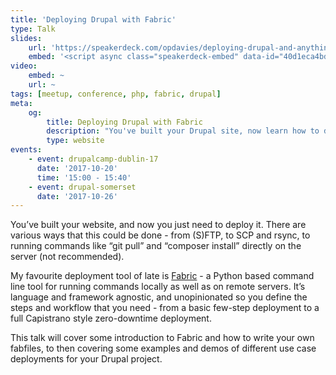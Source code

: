 ```yaml
---
title: 'Deploying Drupal with Fabric'
type: Talk
slides:
    url: 'https://speakerdeck.com/opdavies/deploying-drupal-and-anything-else-with-fabric'
    embed: '<script async class="speakerdeck-embed" data-id="40d1eca4bd484afc86295924fff5dd41" data-ratio="1.77777777777778" src="//speakerdeck.com/assets/embed.js"></script>'
video:
    embed: ~
    url: ~
tags: [meetup, conference, php, fabric, drupal]
meta:
    og:
        title: Deploying Drupal with Fabric
        description: "You've built your Drupal site, now learn how to deploy it with Fabric."
        type: website
events:
    - event: drupalcamp-dublin-17
      date: '2017-10-20'
      time: '15:00 - 15:40'
    - event: drupal-somerset
      date: '2017-10-26'
---
```

You’ve built your website, and now you just need to deploy it. There are various ways that this could be done - from (S)FTP, to SCP and rsync, to running commands like “git pull” and “composer install” directly on the server (not recommended).

My favourite deployment tool of late is [Fabric][1] - a Python based command line tool for running commands locally as well as on remote servers. It’s language and framework agnostic, and unopinionated so you define the steps and workflow that you need - from a basic few-step deployment to a full Capistrano style zero-downtime deployment.

This talk will cover some introduction to Fabric and how to write your own fabfiles, to then covering some examples and demos of different use case deployments for your Drupal project.

[1]: http://www.fabfile.org
